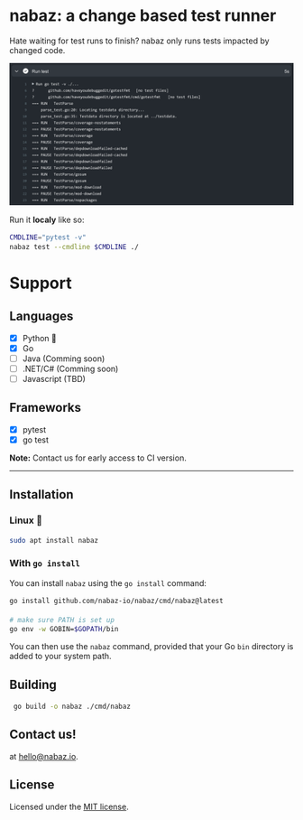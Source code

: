 # nabaz: a change based test runner
Hate waiting for test runs to finish? nabaz only runs tests impacted by changed code.
 

![An animation showcasing that nabaz transforms a text log into an interactive log with folding sections.](https://raw.githubusercontent.com/GoTestTools/.github/main/gotestfmt.svg)

Run it **localy** like so:

```bash
CMDLINE="pytest -v"
nabaz test --cmdline $CMDLINE ./
```

# Support
## Languages
- [x] Python 🐍
- [x] Go 
- [ ] Java (Comming soon)
- [ ] .NET/C# (Comming soon)
- [ ] Javascript (TBD)
## Frameworks
- [x] pytest
- [x] go test

**Note:** Contact us for early access to CI version.

---
## Installation

 ### **Linux** 🐧
```bash
sudo apt install nabaz
```

### **With `go install`**

You can install `nabaz` using the `go install` command:

```bash
go install github.com/nabaz-io/nabaz/cmd/nabaz@latest

# make sure PATH is set up
go env -w GOBIN=$GOPATH/bin
```

You can then use the `nabaz` command, provided that your Go `bin` directory is added to your system path.


## Building

```bash
 go build -o nabaz ./cmd/nabaz
 ```

## Contact us!
at hello@nabaz.io.
## License

Licensed under the [MIT license](LICENSE.md).
